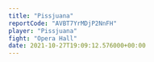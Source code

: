 ```yaml
---
title: "Pissjuana"
reportCode: "AVBT7YrMDjP2NnFH"
player: "Pissjuana"
fight: "Opera Hall"
date: 2021-10-27T19:09:12.576000+00:00
---
```

